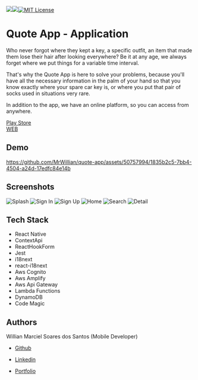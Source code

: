 ![](https://img.shields.io/github/languages/top/MrWillian/quote)![](https://img.shields.io/snyk/vulnerabilities/github/MrWillian/quote)[![MIT License](https://img.shields.io/badge/License-MIT-green.svg)](https://choosealicense.com/licenses/mit/)

# Quote App - Application

Who never forgot where they kept a key, a specific outfit, an item that made them lose their hair after looking everywhere? Be it at any age, we always forget where we put things for a variable time interval.

That's why the Quote App is here to solve your problems, because you'll have all the necessary information in the palm of your hand so that you know exactly where your spare car key is, or where you put that pair of socks used in situations very rare.

In addition to the app, we have an online platform, so you can access from anywhere.

[Play Store](https://play.google.com/store/apps/details?id=com.mrcode.quoteapp&pli=1)
<br />
[WEB](https://quote-remember.vercel.app/)

## Demo

https://github.com/MrWillian/quote-app/assets/50757994/1835b2c5-7bb4-4504-a24d-17edfc84e14b


## Screenshots

![Splash](https://github.com/MrWillian/quote-app/assets/50757994/5677cf5d-a8cf-4e6e-ab37-56d2bb56407e)
![Sign In](https://github.com/MrWillian/quote-app/assets/50757994/47da6d64-59dd-4ee0-aafa-a632cd6801dd)
![Sign Up](https://github.com/MrWillian/quote-app/assets/50757994/179a45b0-a094-41c2-b82d-a5307c3943d4)
![Home](https://github.com/MrWillian/quote-app/assets/50757994/1bc707de-9212-4058-ae80-6a77231a4309)
![Search](https://github.com/MrWillian/quote-app/assets/50757994/1a2c81d7-8d15-433f-977e-34c7cdfc531c)
![Detail](https://github.com/MrWillian/quote-app/assets/50757994/c5920c78-c0f0-46bb-929e-cf08d9fade92)


## Tech Stack

* React Native
* ContextApi
* ReactHookForm 
* Jest
* i18next
* react-i18next
* Aws Cognito
* Aws Amplify
* Aws Api Gateway
* Lambda Functions
* DynamoDB
* Code Magic


## Authors

Willian Marciel Soares dos Santos (Mobile Developer)

- [Github](https://www.github.com/MrWillian)

- [Linkedin](https://www.linkedin.com/in/willian-marciel/)

- [Portfolio](http://willianmarciel.vercel.app/)
